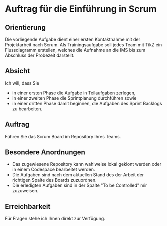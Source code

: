 # Auftrag für die Einführung in Scrum

## Orientierung

Die vorliegende Aufgabe dient einer ersten Kontaktnahme mit der Projektarbeit
nach Scrum. Als Trainingsaufgabe soll jedes Team mit TikZ ein Flussdiagramm
erstellen, welches die Aufnahme an die IMS bis zum Abschluss der Probezeit
darstellt. 

## Absicht

Ich will, dass Sie
* in einer ersten Phase die Aufgabe in Teilaufgaben zerlegen,
* in einer zweiten Phase die Sprintplanung durchführen sowie
* in einer dritten Phase damit beginnen, die Aufgaben des Sprint Backlogs zu
  bearbeiten.

## Auftrag

Führen Sie das Scrum Board im Repository Ihres Teams.

## Besondere Anordnungen

* Das zugewiesene Repository kann wahlweise lokal geklont werden oder in einem
  Codespace bearbeitet werden.
* Die Aufgaben sind nach dem aktuellen Stand des der Arbeit der richtigen Spalte
  des Boards zuzuordnen.
* Die erledigten Aufgaben sind in der Spalte "To be Controlled" mir zuzuweisen.

## Erreichbarkeit

Für Fragen stehe ich Ihnen direkt zur Verfügung.